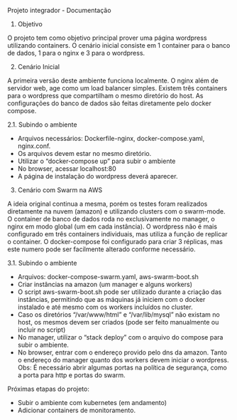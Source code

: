 Projeto integrador - Documentação 

1. Objetivo
 
O projeto tem como objetivo principal prover uma página wordpress utilizando containers. O cenário inicial consiste em 1 container para o banco de dados, 1 para o nginx e 3 para o wordpress. 

2. Cenário Inicial 

A primeira versão deste ambiente funciona localmente. O nginx além de servidor web, age como um load balancer simples. Existem três containers para o wordpress que compartilham o mesmo diretório do host. As configurações do banco de dados são feitas diretamente pelo docker compose. 

2.1. Subindo o ambiente
- Arquivos necessários: Dockerfile-nginx, docker-compose.yaml, nginx.conf.
- Os arquivos devem estar no mesmo diretório.
- Utilizar o “docker-compose up” para subir o ambiente
- No browser, acessar localhost:80
- A página de instalação do wordpress deverá aparecer. 

3. Cenário com Swarm na AWS

A ideia original continua a mesma, porém os testes foram realizados diretamente na nuvem (amazon) e utilizando clusters com o swarm-mode. O container de banco de dados roda no exclusivamente no manager, o nginx em modo global (um em cada instância). O wordpress não é mais configurado em três containers individuais, mas utiliza a função de replicar o container. O docker-compose foi configurado para criar 3 réplicas, mas este numero pode ser facilmente alterado conforme necessário.

3.1. Subindo o ambiente
- Arquivos: docker-compose-swarm.yaml, aws-swarm-boot.sh
- Criar instâncias na amazon (um manager e alguns workers)
- O script aws-swarm-boot.sh pode ser utilizado durante a criação das instâncias, permitindo que as máquinas já iniciem com o docker instalado e até mesmo com os workers incluídos no cluster. 
- Caso os diretórios “/var/www/html” e “/var/lib/mysql” não existam no host, os mesmos devem ser criados (pode ser feito manualmente ou incluir no script) 
- No manager, utilizar o “stack deploy” com o arquivo do compose para subir o ambiente.
- No browser, entrar com o endereço provido pelo dns da amazon. Tanto o endereço do manager quanto dos workers devem iniciar o wordpress. 
Obs: É necessário abrir algumas portas na política de segurança, como a porta para http e portas do swarm.

Próximas etapas do projeto: 
- Subir o ambiente com kubernetes (em andamento) 
- Adicionar containers de monitoramento.

